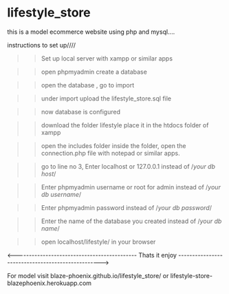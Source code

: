 # lifestyle_store



this is a model ecommerce website using php and mysql....



instructions to set up////


>> Set up local server with xampp or similar apps

>> open phpmyadmin create a database

>> open the database , go to import

>> under import upload the lifestyle_store.sql file

>> now database is configured 

>> download the folder lifestyle place it in the htdocs folder of xampp

>> open the includes folder inside the folder, open the connection.php file with notepad or similar apps.

>> go to line no 3, Enter localhost or 127.0.0.1 instead of /*your db host*/

>> Enter phpmyadmin username or root for admin instead of /*your db username*/

>> Enter phpmyadmin password instead of /*your db password*/

>> Enter the name of the database you created instead of /*your db name*/

>> open localhost/lifestyle/ in your browser


<-------------------------------------------- Thats it enjoy -------------------------------------------------->


For model visit blaze-phoenix.github.io/lifestyle_store/    or    lifestyle-store-blazephoenix.herokuapp.com






